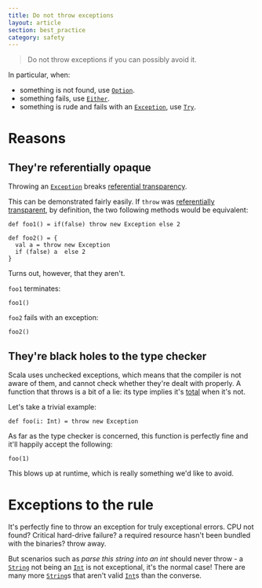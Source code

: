 ```yaml
---
title: Do not throw exceptions
layout: article
section: best_practice
category: safety
---
```


> Do not throw exceptions if you can possibly avoid it.

In particular, when:
* something is not found, use [`Option`].
* something fails, use [`Either`].
* something is rude and fails with an [`Exception`], use [`Try`].

# Reasons

## They're referentially opaque

Throwing an [`Exception`] breaks [referential transparency][reftrans].

This can be demonstrated fairly easily. If `throw` was [referentially transparent][reftrans], by definition, the two following methods would be equivalent:

```tut:silent
def foo1() = if(false) throw new Exception else 2

def foo2() = {
  val a = throw new Exception
  if (false) a  else 2
}
```

Turns out, however, that they aren't.

`foo1` terminates:

```tut:book
foo1()
```

`foo2` fails with an exception:

```tut:book:fail
foo2()
```

## They're black holes to the type checker

Scala uses unchecked exceptions, which means that the compiler is not aware of them, and cannot check whether they're dealt with properly. A function that throws is a bit of a lie: its type implies it's [total](../definitions/total.hml) when it's not.

Let's take a trivial example:

```tut:silent
def foo(i: Int) = throw new Exception
```

As far as the type checker is concerned, this function is perfectly fine and it'll happily accept the following:

```tut:silent:fail
foo(1)
```

This blows up at runtime, which is really something we'd like to avoid.

# Exceptions to the rule

It's perfectly fine to throw an exception for truly exceptional errors. CPU not found? Critical hard-drive failure? a required resource hasn't been bundled with the binaries? throw away.

But scenarios such as _parse this string into an int_ should never throw - a [`String`] not being an [`Int`] is not exceptional, it's the normal case! There are many more [`String`]s that aren't valid [`Int`]s than the converse.

[`Exception`]:https://docs.oracle.com/javase/8/docs/api/java/lang/Exception.html
[reftrans]:../definitions/referential-transparency.html
[`Int`]:https://www.scala-lang.org/api/2.12.8/scala/Int.html
[`String`]:https://docs.oracle.com/javase/8/docs/api/java/lang/String.html
[`Option`]:https://www.scala-lang.org/api/2.12.8/scala/Option.html
[`Try`]:https://www.scala-lang.org/api/2.12.8/scala/util/Try.html
[`Either`]:https://www.scala-lang.org/api/2.12.8/scala/util/Either.html
